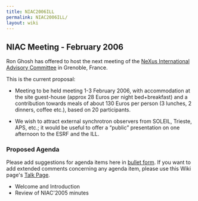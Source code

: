 ```yaml
---
title: NIAC2006ILL
permalink: NIAC2006ILL/
layout: wiki
---
```


NIAC Meeting - February 2006
----------------------------

Ron Ghosh has offered to host the next meeting of the [ NeXus
International Advisory Committee](NIAC "wikilink") in Grenoble, France.

This is the current proposal:

-   Meeting to be held meeting 1-3 February 2006, with accommodation at
    the site guest-house (approx 28 Euros per night bed+breakfast) and a
    contribution towards meals of about 130 Euros per person (3 lunches,
    2 dinners, coffee etc.), based on 20 participants.

<!-- -->

-   We wish to attract external synchrotron observers from SOLEIL,
    Trieste, APS, etc.; it would be useful to offer a “public”
    presentation on one afternoon to the ESRF and the ILL.

### Proposed Agenda

Please add suggestions for agenda items here in [ bullet
form](Help:Editing#Lists "wikilink"). If you want to add extended
comments concerning any agenda item, please use this Wiki page's [ Talk
Page](Talk:NIAC_Meetings "wikilink").

-   Welcome and Introduction
-   Review of NIAC'2005 minutes

